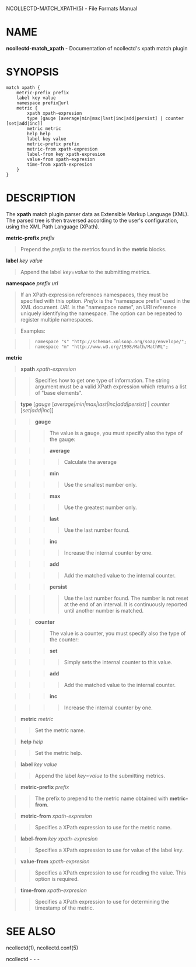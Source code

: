 NCOLLECTD-MATCH\_XPATH(5) - File Formats Manual

# NAME

**ncollectd-match\_xpath** - Documentation of ncollectd's xpath match plugin

# SYNOPSIS

	match xpath {
	    metric-prefix prefix
	    label key value
	    namespace prefixurl
	    metric {
	        xpath xpath-expresion
	        type [gauge [average|min|max|last|inc|add|persist] | counter [set|add|inc]]
	        metric metric
	        help help
	        label key value
	        metric-prefix prefix
	        metric-from xpath-expresion
	        label-from key xpath-expresion
	        value-from xpath-expresion
	        time-from xpath-expresion
	    }
	}

# DESCRIPTION

The **xpath** match plugin parser data as Extensible Markup Language (XML).
The parsed tree is then traversed according to the user's configuration,
using the XML Path Language (XPath).

**metric-prefix** *prefix*

> Prepend the *prefix* to the metrics found in the **metric** blocks.

**label** *key* *value*

> Append the label *key*=*value* to the submitting metrics.

**namespace** *prefix* *url*

> If an XPath expression references namespaces, they must be specified with
> this option.
> *Prefix* is the "namespace prefix" used in the XML document.
> *URL* is the "namespace name", an URI reference uniquely identifying
> the namespace.
> The option can be repeated to register multiple namespaces.

> Examples:

> >     namespace "s" "http://schemas.xmlsoap.org/soap/envelope/";
> >     namespace "m" "http://www.w3.org/1998/Math/MathML";

**metric**

> **xpath** *xpath-expresion*

> > Specifies how to get one type of information.
> > The string argument must be a valid XPath expression which returns a list
> > of "base elements".

> **type** \[*gauge* \[*average|min|max|last|inc|add|persist*&zwnj;*]* | *counter* \[*set|add|inc*]]

> > **gauge**

> > > The value is a gauge, you must specify also the type of the gauge:

> > > **average**

> > > > Calculate the average

> > > **min**

> > > > Use the smallest number only.

> > > **max**

> > > > Use the greatest number only.

> > > **last**

> > > > Use the last number found.

> > > **inc**

> > > > Increase the internal counter by one.

> > > **add**

> > > > Add the matched value to the internal counter.

> > > **persist**

> > > > Use the last number found.
> > > > The number is not reset at the end of an interval.
> > > > It is continuously reported until another number is matched.

> > **counter**

> > > The value is a counter, you must specify also the type of the counter:

> > > **set**

> > > > Simply sets the internal counter to this value.

> > > **add**

> > > > Add the matched value to the internal counter.

> > > **inc**

> > > > Increase the internal counter by one.

> **metric** *metric*

> > Set the metric name.

> **help** *help*

> > Set the  metric help.

> **label** *key* *value*

> > Append the label *key*=*value* to the submitting metrics.

> **metric-prefix** *prefix*

> > The prefix to prepend to the metric name obtained with **metric-from**.

> **metric-from** *xpath-expresion*

> > Specifies a XPath expression to use for the metric name.

> **label-from** *key* *xpath-expresion*

> > Specifies a XPath expression to use for value of the label *key*.

> **value-from** *xpath-expresion*

> > Specifies a XPath expression to use for reading the value.
> > This option is required.

> **time-from** *xpath-expresion*

> > Specifies a XPath expression to use for determining the
> > timestamp of the metric.

# SEE ALSO

ncollectd(1),
ncollectd.conf(5)

ncollectd - - -
